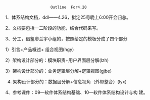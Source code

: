 						Outline  For4.20

1、体系结构文档，ddl——4.26，拟定25号晚上6:00开会归总。

2、文档要包括一二阶段的功能，结合代码来写。

3、分工，借鉴廖兰宇小组的，按照给定的模板分成了四个部分

1）引言+产品概述+ 组合视图(hgy)

2）架构设计部分的：模块职责+用户界面层分解(lzh)

3）架构设计部分的：业务逻辑层分解+逻辑视图(gjbe)

4) 架构设计部分的：数据层分解+信息视角（外带整合）(lyx)

4、参考课件：09—软件体系结构基础、10—软件体系结构设计与构						建。

